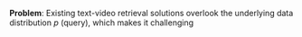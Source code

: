 **Problem**: Existing text-video retrieval solutions overlook the underlying data distribution $p$ (query), which makes it challenging 